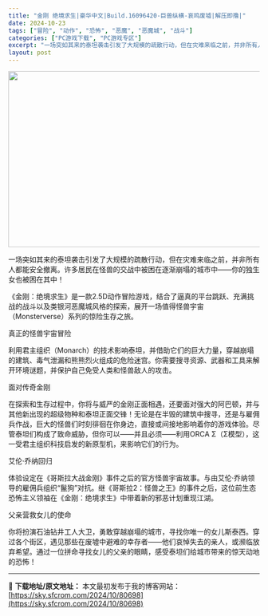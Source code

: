 ```yaml
---
title: "金刚 绝境求生|豪华中文|Build.16096420-巨兽纵横-哀鸣废墟|解压即撸|"
date: 2024-10-23
tags: ["冒险", "动作", "恐怖", "恶魔", "恶魔城", "战斗"]
categories: ["PC游戏下载", "PC游戏专区"]
excerpt: "一场突如其来的泰坦袭击引发了大规模的疏散行动，但在灾难来临之前，并非所有人都能安全撤离。许多居民在怪兽的交战中被困在逐渐崩塌的城市中——你的独生女也被困在其中！ 《金刚：绝境求生》是一款2.5D动作冒险游戏，结合了逼真的平台跳跃、充满挑战的战斗以及类银河恶魔城风格的探索，展开一场值得怪兽宇宙（Mon&hellip;"
layout: post
---
```


<img class="aligncenter size-full wp-image-80718" src="https://sky.sfcrom.com/wp-content/uploads/2024/10/2024102308225796.webp" alt="" width="616" height="353" />

一场突如其来的泰坦袭击引发了大规模的疏散行动，但在灾难来临之前，并非所有人都能安全撤离。许多居民在怪兽的交战中被困在逐渐崩塌的城市中——你的独生女也被困在其中！

《金刚：绝境求生》是一款2.5D动作冒险游戏，结合了逼真的平台跳跃、充满挑战的战斗以及类银河恶魔城风格的探索，展开一场值得怪兽宇宙（Monsterverse）系列的惊险生存之旅。

真正的怪兽宇宙冒险

利用君主组织（Monarch）的技术影响泰坦，并借助它们的巨大力量，穿越崩塌的建筑、毒气泄漏和熊熊烈火组成的危险迷宫。你需要搜寻资源、武器和工具来解开环境谜题，并保护自己免受人类和怪兽敌人的攻击。

面对传奇金刚

在探索和生存过程中，你将与威严的金刚正面相遇，还要面对强大的阿巴顿，并与其他新出现的超级物种和泰坦正面交锋！无论是在半毁的建筑中搜寻，还是与雇佣兵作战，巨大的怪兽们时刻徘徊在你身边，直接或间接地影响着你的游戏体验。尽管泰坦们构成了致命威胁，但你可以——并且必须——利用ORCA Σ（Σ模型），这一受君主组织科技启发的新原型机，来影响它们的行为。

艾伦·乔纳回归

体验设定在《哥斯拉大战金刚》事件之后的官方怪兽宇宙故事。与由艾伦·乔纳领导的雇佣兵组织“鬣狗”对抗。继《哥斯拉2：怪兽之王》的事件之后，这位前生态恐怖主义领袖在《金刚：绝境求生》中带着新的邪恶计划重现江湖。

父亲营救女儿的使命

你将扮演石油钻井工人大卫，勇敢穿越崩塌的城市，寻找你唯一的女儿斯泰西。穿过各个街区，遇见那些在废墟中避难的幸存者——他们哀悼失去的亲人，或濒临放弃希望。通过一位拼命寻找女儿的父亲的眼睛，感受泰坦们给城市带来的惊天动地的恐怖！

---
📖 **下载地址/原文地址：** 本文最初发布于我的博客网站：[https://sky.sfcrom.com/2024/10/80698](https://sky.sfcrom.com/2024/10/80698)
